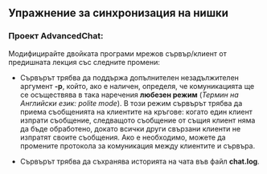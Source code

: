 ## Упражнение за синхронизация на нишки

### Проект AdvancedChat:

Модифицирайте двойката програми мрежов сървър/клиент от предишната лекция със следните промени:

- Сървърът трябва да поддържа допълнителен незадължителен аргумент **-p**, който, ако е наличен, определя, че комуникацията ще се осъществява в така наречения **любезен режим** (_Термин на Английски език: polite mode_). В този режим сървърът трябва да приема съобщенията на клиентите на кръгове: когато един клиент изпрати съобщение, следващото съобщение от същия клиент няма да бъде обработено, докато всички други свързани клиенти не изпратят своите съобщения. Ако е необходимо, можете да промените протокола за комуникация между клиентите и сървъра.

- Сървърът трябва да съхранява историята на чата във файл **chat.log**.